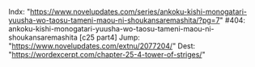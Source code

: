 Indx: "https://www.novelupdates.com/series/ankoku-kishi-monogatari-yuusha-wo-taosu-tameni-maou-ni-shoukansaremashita/?pg=7"
#404: ankoku-kishi-monogatari-yuusha-wo-taosu-tameni-maou-ni-shoukansaremashita [c25 part4]
Jump: "https://www.novelupdates.com/extnu/2077204/"
Dest: "https://wordexcerpt.com/chapter-25-4-tower-of-striges/"